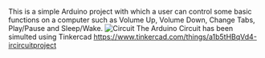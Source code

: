 This is a simple Arduino project with which a user can control some basic
functions on a computer such as Volume Up, Volume Down, Change Tabs, Play/Pause and Sleep/Wake.
![Circuit](https://github.com/cgill7/Controlling-a-computer-with-an-IR-remote-using-Arduino-and-Python/ir_Arduino_Circuit.png?raw=true)
The Arduino Circuit has been simulted using Tinkercad 
https://www.tinkercad.com/things/a1b5tHBqVd4-ircircuitproject